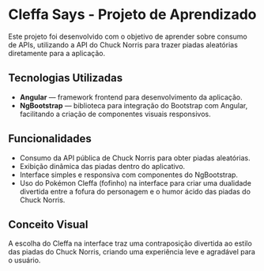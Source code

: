 # Cleffa Says - Projeto de Aprendizado

Este projeto foi desenvolvido com o objetivo de aprender sobre consumo de APIs, utilizando a API do Chuck Norris para trazer piadas aleatórias diretamente para a aplicação.

## Tecnologias Utilizadas

- **Angular** — framework frontend para desenvolvimento da aplicação.
- **NgBootstrap** — biblioteca para integração do Bootstrap com Angular, facilitando a criação de componentes visuais responsivos.

## Funcionalidades

- Consumo da API pública de Chuck Norris para obter piadas aleatórias.
- Exibição dinâmica das piadas dentro do aplicativo.
- Interface simples e responsiva com componentes do NgBootstrap.
- Uso do Pokémon Cleffa (fofinho) na interface para criar uma dualidade divertida entre a fofura do personagem e o humor ácido das piadas do Chuck Norris.

## Conceito Visual

A escolha do Cleffa na interface traz uma contraposição divertida ao estilo das piadas do Chuck Norris, criando uma experiência leve e agradável para o usuário.

